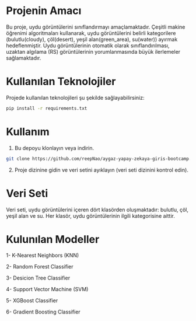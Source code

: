 # Projenin Amacı

Bu proje, uydu görüntülerini sınıflandırmayı amaçlamaktadır. Çeşitli makine öğrenimi algoritmaları kullanarak, uydu görüntülerini belirli kategorilere (bulutlu(cloudy), çöl(desert), yeşil alan(green_area), su(water)) ayırmak hedeflenmiştir. 
Uydu görüntülerinin otomatik olarak sınıflandırılması, uzaktan algılama (RS) görüntülerinin yorumlanmasında büyük ilerlemeler sağlamaktadır.

# Kullanılan Teknolojiler

Projede kullanılan teknolojileri şu şekilde sağlayabilirsiniz:

```bash
pip install -r requirements.txt
```

# Kullanım

1. Bu depoyu klonlayın veya indirin.

```bash
git clone https://github.com/reepNao/aygaz-yapay-zekaya-giris-bootcamp.git
```

2. Proje dizinine gidin ve veri setini ayıklayın (veri seti dizinini kontrol edin).

# Veri Seti

Veri seti, uydu görüntülerini içeren dört klasörden oluşmaktadır: bulutlu, çöl, yeşil alan ve su. Her klasör, uydu görüntülerinin ilgili kategorisine aittir.

# Kulunılan Modeller

1- K-Nearest Neighbors (KNN)

2- Random Forest Classifier

3- Desicion Tree Classifier

4- Support Vector Machine (SVM)

5- XGBoost Classifier

6- Gradient Boosting Classifier